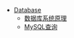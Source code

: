 * [Database](/notes/database/)
	* [数据库系统原理](/notes/database/数据库系统原理.md "数据库系统原理")
	* [MySQL查询](/notes/database/MySQL查询.md "MySQL查询")

